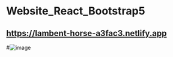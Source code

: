 # Website_React_Bootstrap5

## https://lambent-horse-a3fac3.netlify.app

#![image](https://github.com/codingfun5/Website_React_Bootstrap5/assets/120322290/986dfbb0-e5b6-4eca-9511-ce125d92b251)
